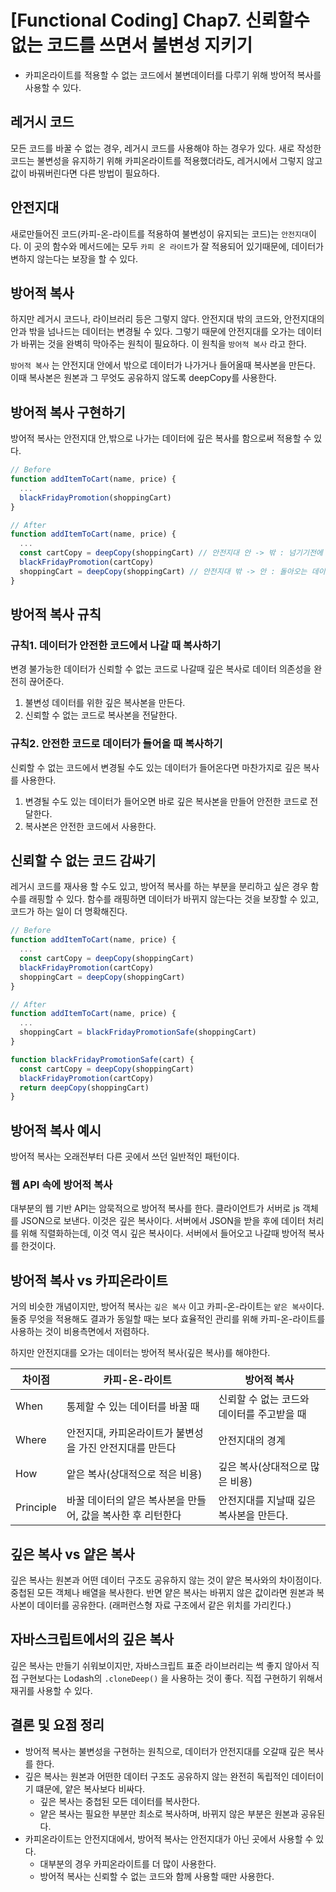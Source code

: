 # [Functional Coding] Chap7. 신뢰할수 없는 코드를 쓰면서 불변성 지키기

- 카피온라이트를 적용할 수 없는 코드에서 불변데이터를 다루기 위해 방어적 복사를 사용할 수 있다.

## 레거시 코드
모든 코드를 바꿀 수 없는 경우, 레거시 코드를 사용해야 하는 경우가 있다. 새로 작성한 코드는 불변성을 유지하기 위해 카피온라이트를 적용했더라도, 레거시에서 그렇지 않고 값이 바꿔버린다면 다른 방법이 필요하다.

## 안전지대
새로만들어진 코드(카피-온-라이트를 적용하여 불변성이 유지되는 코드)는 `안전지대`이다. 이 곳의 함수와 메서드에는 모두 `카피 온 라이트`가 잘 적용되어 있기때문에, 데이터가 변하지 않는다는 보장을 할 수 있다.

## 방어적 복사
하지만 레거시 코드나, 라이브러리 등은 그렇지 않다. 안전지대 밖의 코드와, 안전지대의 안과 밖을 넘나드는 데이터는 변경될 수 있다. 그렇기 때문에 안전지대를 오가는 데이터가 바뀌는 것을 완벽히 막아주는 원칙이 필요하다. 이 원칙을 `방어적 복사` 라고 한다.

`방어적 복사` 는 안전지대 안에서 밖으로 데이터가 나가거나 들어올때 복사본을 만든다. 이때 복사본은 원본과 그 무엇도 공유하지 않도록 deepCopy를 사용한다.

## 방어적 복사 구현하기
방어적 복사는 안전지대 안,밖으로 나가는 데이터에 깊은 복사를 함으로써 적용할 수 있다.
```js
// Before
function addItemToCart(name, price) {
  ...
  blackFridayPromotion(shoppingCart)
}

// After
function addItemToCart(name, price) {
  ...
  const cartCopy = deepCopy(shoppingCart) // 안전지대 안 -> 밖 : 넘기기전에 복사
  blackFridayPromotion(cartCopy)
  shoppingCart = deepCopy(shoppingCart) // 안전지대 밖 -> 안 : 돌아오는 데이터 복사
}
```

## 방어적 복사 규칙
### 규칙1. 데이터가 안전한 코드에서 나갈 때 복사하기
변경 불가능한 데이터가 신뢰할 수 없는 코드로 나갈때 깊은 복사로 데이터 의존성을 완전히 끊어준다.
1. 불변성 데이터를 위한 깊은 복사본을 만든다.
2. 신뢰할 수 없는 코드로 복사본을 전달한다.

### 규칙2. 안전한 코드로 데이터가 들어올 때 복사하기
신뢰할 수 없는 코드에서 변경될 수도 있는 데이터가 들어온다면 마찬가지로 깊은 복사를 사용한다.
1. 변경될 수도 있는 데이터가 들어오면 바로 깊은 복사본을 만들어 안전한 코드로 전달한다.
2. 복사본은 안전한 코드에서 사용한다.

## 신뢰할 수 없는 코드 감싸기
레거시 코드를 재사용 할 수도 있고, 방어적 복사를 하는 부분을 분리하고 싶은 경우 함수를 래핑할 수 있다. 함수를 래핑하면 데이터가 바뀌지 않는다는 것을 보장할 수 있고, 코드가 하는 일이 더 명확해진다.

```js
// Before
function addItemToCart(name, price) {
  ...
  const cartCopy = deepCopy(shoppingCart)
  blackFridayPromotion(cartCopy)
  shoppingCart = deepCopy(shoppingCart)
}

// After
function addItemToCart(name, price) {
  ...
  shoppingCart = blackFridayPromotionSafe(shoppingCart)
}

function blackFridayPromotionSafe(cart) {
  const cartCopy = deepCopy(shoppingCart)
  blackFridayPromotion(cartCopy)
  return deepCopy(shoppingCart)
}
```

## 방어적 복사 예시
방어적 복사는 오래전부터 다른 곳에서 쓰던 일반적인 패턴이다.

### 웹 API 속에 방어적 복사
대부분의 웹 기반 API는 암묵적으로 방어적 복사를 한다. 클라이언트가 서버로 js 객체를 JSON으로 보낸다. 이것은 깊은 복사이다. 서버에서 JSON을 받을 후에 데이터 처리를 위해 직렬화하는데, 이것 역시 깊은 복사이다. 서버에서 들어오고 나갈때 방어적 복사를 한것이다.

## 방어적 복사 vs 카피온라이트
거의 비슷한 개념이지만, 방어적 복사는 `깊은 복사` 이고 카피-온-라이트는 `얕은 복사`이다. 둘중 무엇을 적용해도 결과가 동일할 때는 보다 효율적인 관리를 위해 카피-온-라이트를 사용하는 것이 비용측면에서 저렴하다.

하지만 안전지대를 오가는 데이터는 방어적 복사(깊은 복사)를 해야한다.

|차이점|카피-온-라이트|방어적 복사|
|---|---|---|
|When| 통제할 수 있는 데이터를 바꿀 때| 신뢰할 수 없는 코드와 데이터를 주고받을 때|
|Where|안전지대, 카피온라이트가 불변성을 가진 안전지대를 만든다|안전지대의 경계|
|How| 앝은 복사(상대적으로 적은 비용)|깊은 복사(상대적으로 많은 비용)|
|Principle|바꿀 데이터의 얕은 복사본을 만들어, 값을 복사한 후 리턴한다|안전지대를 지날때 깊은 복사본을 만든다.|

## 깊은 복사 vs 얕은 복사
깊은 복사는 원본과 어떤 데이터 구조도 공유하지 않는 것이 얕은 복사와의 차이점이다. 중첩된 모든 객체나 배열을 복사한다. 반면 얕은 복사는 바뀌지 않은 값이라면 원본과 복사본이 데이터를 공유한다. (래퍼런스형 자료 구조에서 같은 위치를 가리킨다.)

## 자바스크립트에서의 깊은 복사
깊은 복사는 만들기 쉬워보이지만, 자바스크립트 표준 라이브러리는 썩 좋지 않아서 직접 구현보다는 Lodash의 `.cloneDeep()` 을 사용하는 것이 좋다. 직접 구현하기 위해서 재귀를 사용할 수 있다.

## 결론 및 요점 정리
- 방어적 복사는 불변성을 구현하는 원칙으로, 데이터가 안전지대를 오갈때 깊은 복사를 한다.
- 깊은 복사는 원본과 어떤한 데이터 구조도 공유하지 않는 완전히 독립적인 데이터이기 떄문에, 얕은 복사보다 비싸다.
  - 깊은 복사는 중첩된 모든 데이터를 복사한다.
  - 얕은 복사는 필요한 부분만 최소로 복사하며, 바뀌지 않은 부분은 원본과 공유된다.
- 카피온라이트는 안전지대에서, 방어적 복사는 안전지대가 아닌 곳에서 사용할 수 있다.
  - 대부분의 경우 카피온라이트를 더 많이 사용한다.
  - 방어적 복사는 신뢰할 수 없는 코드와 함께 사용할 때만 사용한다.
